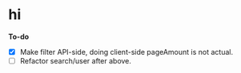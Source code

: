 # hi

**To-do**
- [x] Make filter API-side, doing client-side pageAmount is not actual.
- [ ] Refactor search/user after above.